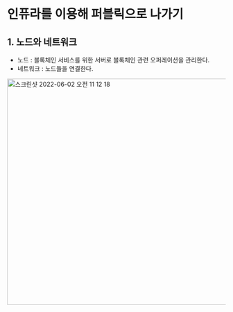 # 인퓨라를 이용해 퍼블릭으로 나가기

## 1. 노드와 네트워크

- 노드 : 블록체인 서비스를 위한 서버로 블록체인 관련 오퍼레이션을 관리한다.
- 네트워크 : 노드들을 연결한다.

<img width="522" alt="스크린샷 2022-06-02 오전 11 12 18" src="https://user-images.githubusercontent.com/68188768/171533771-5e033087-ad53-4bd5-b925-0b5cc2a5e6c6.png">

